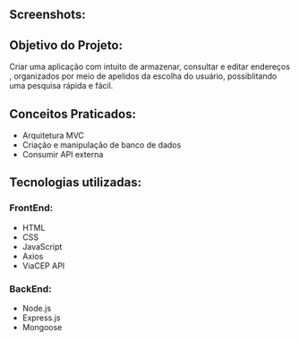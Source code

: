 ## Screenshots: 

## Objetivo do Projeto:

Criar uma aplicação com intuito de armazenar, consultar e editar endereços , organizados por meio de apelidos da escolha do usuário, possiblitando uma pesquisa rápida e fácil.

## Conceitos Praticados:
<ul> 
<li>Arquitetura MVC</li>
<li>Criação e manipulação de banco de dados</li>
<li>Consumir API externa</li>
</ul>

## Tecnologias utilizadas:

### FrontEnd:

<ul> 
<li>HTML</li>
<li>CSS</li>
<li>JavaScript</li>
<li>Axios </li>
<li>ViaCEP API</li>
</ul>

### BackEnd:

<ul> 
<li>Node.js</li>
<li>Express.js</li>
<li>Mongoose</li>

</ul>
